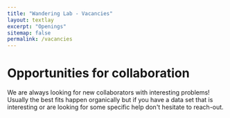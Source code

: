 ```yaml
---
title: "Wandering Lab - Vacancies"
layout: textlay
excerpt: "Openings"
sitemap: false
permalink: /vacancies
---
```


# Opportunities for collaboration

We are always looking for new collaborators with interesting problems! Usually the best fits happen organically but if you have a data set that is interesting or are looking for some specific help don't hesitate to reach-out.




